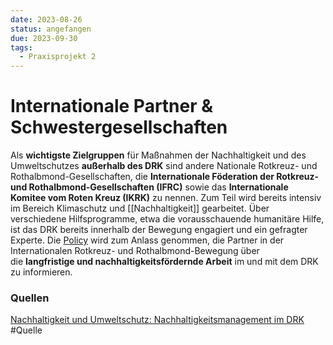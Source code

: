 ```yaml
---
date: 2023-08-26
status: angefangen
due: 2023-09-30
tags:
  - Praxisprojekt 2
---
```

# Internationale Partner & Schwestergesellschaften

Als **wichtigste Zielgruppen** für Maßnahmen der Nachhaltigkeit und des Umweltschutzes **außerhalb des DRK** sind andere Nationale Rotkreuz- und Rothalbmond-Gesellschaften, die **Internationale Föderation der Rotkreuz- und Rothalbmond-Gesellschaften (IFRC)** sowie das **Internationale Komitee vom Roten Kreuz (IKRK)** zu nennen. Zum Teil wird bereits intensiv im Bereich Klimaschutz und [[Nachhaltigkeit]] gearbeitet. Über verschiedene Hilfsprogramme, etwa die vorausschauende humanitäre Hilfe, ist das DRK bereits innerhalb der Bewegung engagiert und ein gefragter Experte. Die [Policy](Nachhaltigkeitspolicy) wird zum Anlass genommen, die Partner in der Internationalen Rotkreuz- und Rothalbmond-Bewegung über die **langfristige und nachhaltigkeitsfördernde Arbeit** im und mit dem DRK zu informieren.

### Quellen
[Nachhaltigkeit und Umweltschutz: Nachhaltigkeitsmanagement im DRK](https://www.drk.de/das-drk/auftrag-ziele-aufgaben-und-selbstverstaendnis-des-drk/nachhaltigkeitsmanagement/)
#Quelle 